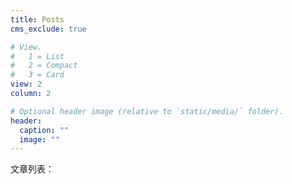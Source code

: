 ```yaml
---
title: Posts
cms_exclude: true

# View.
#   1 = List
#   2 = Compact
#   3 = Card
view: 2
column: 2

# Optional header image (relative to `static/media/` folder).
header:
  caption: ""
  image: ""
---
```


文章列表：
